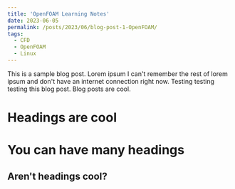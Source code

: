 ```yaml
---
title: 'OpenFOAM Learning Notes'
date: 2023-06-05
permalink: /posts/2023/06/blog-post-1-OpenFOAM/
tags:
  - CFD
  - OpenFOAM
  - Linux
---
```


This is a sample blog post. Lorem ipsum I can't remember the rest of lorem ipsum and don't have an internet connection right now. Testing testing testing this blog post. Blog posts are cool.

Headings are cool
======

You can have many headings
======

Aren't headings cool?
------